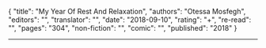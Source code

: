 {
"title": "My Year Of Rest And Relaxation",
"authors": "Otessa Mosfegh",
"editors": "",
"translator": "",
"date": "2018-09-10",
"rating": "+",
"re-read": "",
"pages": "304",
"non-fiction": "",
"comic": "",
"published": "2018"
}

---
